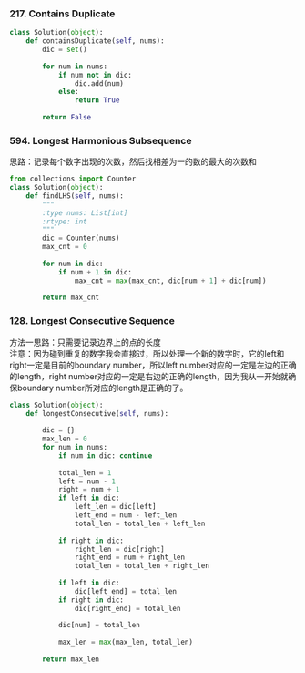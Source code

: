 ### 217. Contains Duplicate

```Python
class Solution(object):
    def containsDuplicate(self, nums):
        dic = set()
        
        for num in nums:
            if num not in dic: 
                dic.add(num)
            else:
                return True
            
        return False
```
### 594. Longest Harmonious Subsequence
思路：记录每个数字出现的次数，然后找相差为一的数的最大的次数和
```Python
from collections import Counter
class Solution(object):
    def findLHS(self, nums):
        """
        :type nums: List[int]
        :rtype: int
        """
        dic = Counter(nums)
        max_cnt = 0
        
        for num in dic:
            if num + 1 in dic:
                max_cnt = max(max_cnt, dic[num + 1] + dic[num])
                
        return max_cnt
```
### 128. Longest Consecutive Sequence
方法一思路：只需要记录边界上的点的长度     
注意：因为碰到重复的数字我会直接过，所以处理一个新的数字时，它的left和right一定是目前的boundary number，所以left number对应的一定是左边的正确的length，right number对应的一定是右边的正确的length，因为我从一开始就确保boundary number所对应的length是正确的了。
```Python
class Solution(object):
    def longestConsecutive(self, nums):
        
        dic = {}
        max_len = 0
        for num in nums:
            if num in dic: continue
            
            total_len = 1
            left = num - 1
            right = num + 1
            if left in dic:
                left_len = dic[left]
                left_end = num - left_len
                total_len = total_len + left_len
                
            if right in dic:
                right_len = dic[right]
                right_end = num + right_len
                total_len = total_len + right_len
            
            if left in dic:
                dic[left_end] = total_len
            if right in dic:
                dic[right_end] = total_len
                
            dic[num] = total_len
            
            max_len = max(max_len, total_len)
            
        return max_len
                
```
